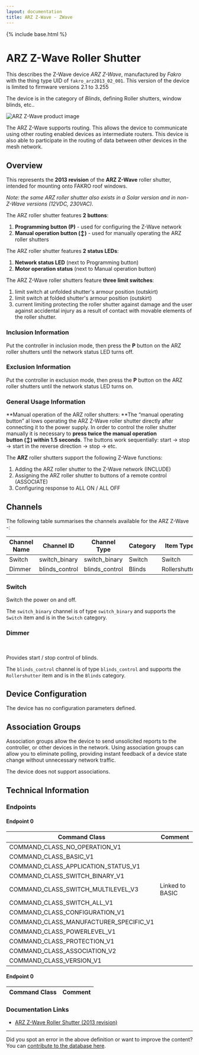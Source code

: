 ```yaml
---
layout: documentation
title: ARZ Z-Wave - ZWave
---
```


{% include base.html %}

# ARZ Z-Wave Roller Shutter
This describes the Z-Wave device *ARZ Z-Wave*, manufactured by *Fakro* with the thing type UID of ```fakro_arz2013_02_001```.
This version of the device is limited to firmware versions 2.1 to 3.255

The device is in the category of *Blinds*, defining Roller shutters, window blinds, etc..

![ARZ Z-Wave product image](https://opensmarthouse.org/zwavedatabase/1036/image/)


The ARZ Z-Wave supports routing. This allows the device to communicate using other routing enabled devices as intermediate routers.  This device is also able to participate in the routing of data between other devices in the mesh network.

## Overview

This represents the **2013 revision** of the **ARZ Z-Wave** roller shutter, intended for mounting onto FAKRO roof windows.

_Note: the same ARZ roller shutter also exists in a Solar version and in non-Z-Wave versions (12VDC, 230VAC)._

The ARZ roller shutter features **2 buttons**:

  1. **Programming button (P)** - used for configuring the Z-Wave network
  2. **Manual operation button (↕️)** - used for manually operating the ARZ roller shutters

The ARZ roller shutter features **2 status LEDs**:

  1. **Network status LED** (next to Programming button)
  2. **Motor operation status** (next to Manual operation button)

The ARZ Z-Wave roller shutters feature **three limit switches**:

  1. limit switch at unfolded shutter's armour position (outskirt)
  2. limit switch at folded shutter's armour position (outskirt)
  3. current limiting protecting the roller shutter against damage and the user against accidental injury as a result of contact with movable elements of the roller shutter.

### Inclusion Information

Put the controller in inclusion mode, then press the **P** button on the ARZ roller shutters until the network status LED turns off.

### Exclusion Information

Put the controller in exclusion mode, then press the **P** button on the ARZ roller shutters until the network status LED turns on.

### General Usage Information

**Manual operation of the ARZ roller shutters: **The “manual operating button” al lows operating the ARZ Z-Wave roller shutter directly after connecting it to the power supply. In order to control the roller shutter manually it is necessary to **press twice the manual operation button (↕️) within 1.5 seconds**. The buttons work sequentially: start → stop → start in the reverse direction → stop → etc.

The **ARZ** roller shutters support the following Z-Wave functions:

  1. Adding the ARZ roller shutter to the Z-Wave network (INCLUDE)
  2. Assigning the ARZ roller shutter to buttons of a remote control (ASSOCIATE)
  3. Configuring response to ALL ON / ALL OFF

## Channels

The following table summarises the channels available for the ARZ Z-Wave -:

| Channel Name | Channel ID | Channel Type | Category | Item Type |
|--------------|------------|--------------|----------|-----------|
| Switch | switch_binary | switch_binary | Switch | Switch | 
| Dimmer | blinds_control | blinds_control | Blinds | Rollershutter | 

### Switch
Switch the power on and off.

The ```switch_binary``` channel is of type ```switch_binary``` and supports the ```Switch``` item and is in the ```Switch``` category.

### Dimmer
   

Provides start / stop control of blinds.

The ```blinds_control``` channel is of type ```blinds_control``` and supports the ```Rollershutter``` item and is in the ```Blinds``` category.



## Device Configuration

The device has no configuration parameters defined.

## Association Groups

Association groups allow the device to send unsolicited reports to the controller, or other devices in the network. Using association groups can allow you to eliminate polling, providing instant feedback of a device state change without unnecessary network traffic.

The device does not support associations.
## Technical Information

### Endpoints

#### Endpoint 0

| Command Class | Comment |
|---------------|---------|
| COMMAND_CLASS_NO_OPERATION_V1| |
| COMMAND_CLASS_BASIC_V1| |
| COMMAND_CLASS_APPLICATION_STATUS_V1| |
| COMMAND_CLASS_SWITCH_BINARY_V1| |
| COMMAND_CLASS_SWITCH_MULTILEVEL_V3| Linked to BASIC|
| COMMAND_CLASS_SWITCH_ALL_V1| |
| COMMAND_CLASS_CONFIGURATION_V1| |
| COMMAND_CLASS_MANUFACTURER_SPECIFIC_V1| |
| COMMAND_CLASS_POWERLEVEL_V1| |
| COMMAND_CLASS_PROTECTION_V1| |
| COMMAND_CLASS_ASSOCIATION_V2| |
| COMMAND_CLASS_VERSION_V1| |
#### Endpoint 0

| Command Class | Comment |
|---------------|---------|

### Documentation Links

* [ARZ Z-Wave Roller Shutter (2013 revision)](https://opensmarthouse.org/zwavedatabase/1036/reference/ARZ-Z-WAVE-FAKRO-EN.pdf)

---

Did you spot an error in the above definition or want to improve the content?
You can [contribute to the database here](https://opensmarthouse.org/zwavedatabase/1036).
